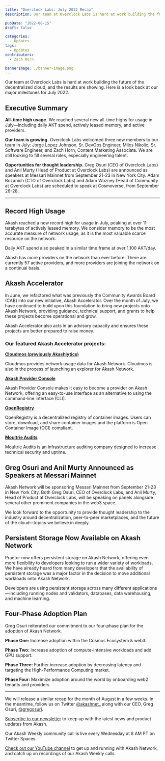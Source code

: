```yaml
---
title: "Overclock Labs: July 2022 Recap"
description: Our team at Overclock Labs is hard at work building the future of the decentralized cloud, and the results are showing. Here is a look back at our major milestones for July 2022.

pubDate: "2022-08-15"
draft: false

categories:
  - Updates
tags:
  - Updates
contributors:
  - Zach Horn

bannerImage: ./banner-image.png
---
```


Our team at Overclock Labs is hard at work building the future of the decentralized cloud, and the results are showing. Here is a look back at our major milestones for July 2022.

## Executive Summary

**All-time high usage.** We reached several new all-time highs for usage in July—including daily AKT spend, actively leased memory, and active providers.

**Our team is growing.** Overclock Labs welcomed three new members to our team in July: Jorge Lopez Johnson, Sr. DevOps Engineer, Milos Nikolic, Sr. Software Engineer, and Zach Horn, Content Marketing Associate. We are still looking to fill several roles, especially engineering talent.

**Opportunities for thought leadership.** Greg Osuri (CEO of Overclock Labs) and Anil Murty (Head of Product at Overclock Labs) are announced as speakers at Messari Mainnet from September 21-23 in New York City. Adam Bozanich (CTO of Overclock Labs) and Adam Wozney (Head of Community at Overclock Labs) are scheduled to speak at Cosmoverse, from September 26-28.

---

## Record High Usage

Akash reached a new record high for usage in July, peaking at over 11 terabytes of actively leased memory. We consider memory to be the most accurate measure of network usage, as it is the most valuable scarce resource on the network.

Daily AKT spend also peaked in a similar time frame at over 1,100 AKT/day.

Akash has more providers on the network than ever before. There are currently 57 active providers, and more providers are joining the network on a continual basis.

## Akash Accelerator

In June, we refactored what was previously the Community Awards Board (CAB) into our new initiative, Akash Accelerator. Over the month of July, we have continued to build upon this foundation to bring new projects onto Akash Network, providing guidance, technical support, and grants to help these projects become operational and grow.

Akash Accelerator also acts in an advisory capacity and ensures these projects are better prepared to raise money.

### Our featured Akash Accelerator projects:

[**Cloudmos (previously Akashlytics)**](https://cloudmos.io/)

Cloudmos provides network usage data for Akash Network. Cloudmos is also in the process of launching an explorer for Akash Network.

[**Akash Provider Console**](https://provider-console.akash.network/)

Akash Provider Console makes it easy to become a provider on Akash Network, offering an easy-to-use interface as an alternative to using the command-line interface (CLI).

[**OpenRegistry**](https://app.openregistry.dev/)

OpenRegistry is a decentralized registry of container images. Users can store, download, and share container images and the platform is Open Container Image (OCI) compliant.

[**Moultrie Audits**](https://www.moultrieaudits.com/)

Moultrie Audits is an infrastructure auditing company designed to increase technical security and uptime.

## Greg Osuri and Anil Murty Announced as Speakers at Messari Mainnet

Akash Network will be sponsoring Messari Mainnet from September 21-23 in New York City. Both Greg Osuri, CEO of Overclock Labs, and Anil Murty, Head of Product at Overclock Labs, will be speaking on panels alongside several other prominent companies in the web3 space.

We look forward to the opportunity to provide thought leadership to the industry around decentralization, peer-to-peer marketplaces, and the future of the cloud—topics we believe in deeply.

## Persistent Storage Now Available on Akash Network

Praetor now offers persistent storage on Akash Network, offering even more flexibility to developers looking to run a wider variety of workloads. We have already heard from many developers that the availability of persistent storage was a major factor in the decision to move additional workloads onto Akash Network.

Developers are using persistent storage across many different applications—including running nodes and validators, databases, data warehousing, and machine learning.

## Four-Phase Adoption Plan

Greg Osuri reiterated our commitment to our four-phase plan for the adoption of Akash Network.

**Phase One:** Increase adoption within the Cosmos Ecosystem & web3.

**Phase Two:** Increase adoption of compute-intensive workloads and add GPU support.

**Phase Three:** Further increase adoption by decreasing latency and targeting the High-Performance Computing market.

**Phase Four:** Maximize adoption around the world by onboarding web2 tenants and providers.

---

We will release a similar recap for the month of August in a few weeks. In the meantime, follow us on Twitter [@akashnet\_](https://x.com/akashnet) along with our CEO, Greg Osuri, [@gregosuri](https://twitter.com/gregosuri).

[Subscribe to our newsletter](https://akash.network/?newsletter=true) to keep up with the latest news and product updates from Akash.

Our Akash Weekly community call is live every Wednesday at 8 AM PT on Twitter Spaces.

[Check out our YouTube channel](https://www.youtube.com/c/AkashNetwork) to get up and running with Akash Network, and catch up on recordings of our Akash Weekly calls.
